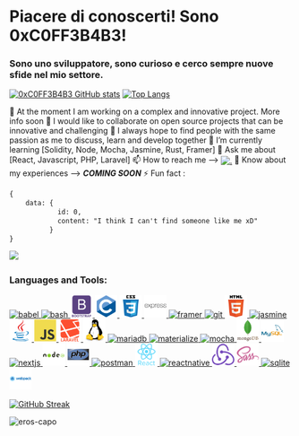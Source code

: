 <!--### Hi there 👋

[![0xC0FF3B4B3 GitHub stats](https://github-readme-stats.vercel.app/api?username=Eros-capo&count_private=true&&show_icons=true&title_color=11E940&icon_color=9411E9&text_color=daf7dc&bg_color=2A1E3F&border_color=CF2828&locale=it&include_all_commits=true&count_private=true&line_height=24&custom_title=Statistiche%20di%200xC0FF3B4B3&hide=prs)](https://github.com/Eros-Capo)                           [![Top Langs](https://github-readme-stats.vercel.app/api/top-langs/?username=Eros-capo&layout=compact&langs_count=20&card_width=300)](https://github.com/Eros-Capo)
<!--
**Eros-Capo/Eros-Capo** is a ✨ _special_ ✨ repository because its `README.md` (this file) appears on your GitHub profile.
https://github-readme-stats.vercel.app/api/top-langs/?username=Eros-capo&layout=compact&langs_count=20
Here are some ideas to get you started:

- 🔭 I’m currently working on ...
- 🌱 I’m currently learning ...
- 👯 I’m looking to collaborate on ...
- 🤔 I’m looking for help with ...
- 💬 Ask me about ...
- 📫 How to reach me: ...
- 😄 Pronouns: ...
- ⚡ Fun fact: ...
-->
# Piacere di conoscerti! Sono 0xC0FF3B4B3!

### Sono uno sviluppatore, sono curioso e cerco sempre nuove sfide nel mio settore.

[![0xC0FF3B4B3 GitHub stats](https://github-readme-stats.vercel.app/api?username=Eros-capo&count_private=true&&show_icons=true&title_color=11E940&icon_color=9411E9&text_color=daf7dc&bg_color=2A1E3F&border_color=CF2828&locale=it&include_all_commits=true&count_private=true&line_height=24&custom_title=Statistiche%20di%200xC0FF3B4B3&hide=prs)](https://github.com/Eros-Capo)                           [![Top Langs](https://github-readme-stats.vercel.app/api/top-langs/?username=Eros-capo&layout=compact&langs_count=20&card_width=300)](https://github.com/Eros-Capo)

🔭  At the moment I am working on a complex and innovative project. More info soon
👯 I would like to collaborate on open source projects that can be innovative and challenging
🤝 I always hope to find people with the same passion as me to discuss, learn and develop together
🌱 I’m currently learning [Solidity, Node, Mocha, Jasmine, Rust, Framer]
💬 Ask me about [React, Javascript, PHP, Laravel]
📫 How to reach me --> <a href="https://www.linkedin.com/in/eros-capobianco/" target="blank"><img align="center" src="https://raw.githubusercontent.com/rahuldkjain/github-profile-readme-generator/master/src/images/icons/Social/linked-in-alt.svg" alt="." height="30" width="40" /></a>
📄 Know about my experiences --> ***COMING SOON***
⚡ Fun fact : 

    {
	    data: { 
			    id: 0,
			    content: "I think I can't find someone like me xD"
			  }
	}

![](https://github-profile-trophy.vercel.app/?username=eros-capo&theme=radical&margin-w=40&no-frame=true) 

<h3 align="left">Languages and Tools:</h3>
<p align="left"> <a href="https://babeljs.io/" target="_blank"> <img src="https://www.vectorlogo.zone/logos/babeljs/babeljs-icon.svg" alt="babel" width="40" height="40"/> </a> <a href="https://www.gnu.org/software/bash/" target="_blank"> <img src="https://www.vectorlogo.zone/logos/gnu_bash/gnu_bash-icon.svg" alt="bash" width="40" height="40"/> </a> <a href="https://getbootstrap.com" target="_blank"> <img src="https://raw.githubusercontent.com/devicons/devicon/master/icons/bootstrap/bootstrap-plain-wordmark.svg" alt="bootstrap" width="40" height="40"/> </a> <a href="https://www.cprogramming.com/" target="_blank"> <img src="https://raw.githubusercontent.com/devicons/devicon/master/icons/c/c-original.svg" alt="c" width="40" height="40"/> </a> <a href="https://www.w3schools.com/css/" target="_blank"> <img src="https://raw.githubusercontent.com/devicons/devicon/master/icons/css3/css3-original-wordmark.svg" alt="css3" width="40" height="40"/> </a> <a href="https://expressjs.com" target="_blank"> <img src="https://raw.githubusercontent.com/devicons/devicon/master/icons/express/express-original-wordmark.svg" alt="express" width="40" height="40"/> </a> <a href="https://www.framer.com/" target="_blank"> <img src="https://www.vectorlogo.zone/logos/framer/framer-icon.svg" alt="framer" width="40" height="40"/> </a> <a href="https://git-scm.com/" target="_blank"> <img src="https://www.vectorlogo.zone/logos/git-scm/git-scm-icon.svg" alt="git" width="40" height="40"/> </a> <a href="https://www.w3.org/html/" target="_blank"> <img src="https://raw.githubusercontent.com/devicons/devicon/master/icons/html5/html5-original-wordmark.svg" alt="html5" width="40" height="40"/> </a> <a href="https://jasmine.github.io/" target="_blank"> <img src="https://www.vectorlogo.zone/logos/jasmine/jasmine-icon.svg" alt="jasmine" width="40" height="40"/> </a> <a href="https://www.java.com" target="_blank"> <img src="https://raw.githubusercontent.com/devicons/devicon/master/icons/java/java-original.svg" alt="java" width="40" height="40"/> </a> <a href="https://developer.mozilla.org/en-US/docs/Web/JavaScript" target="_blank"> <img src="https://raw.githubusercontent.com/devicons/devicon/master/icons/javascript/javascript-original.svg" alt="javascript" width="40" height="40"/> </a> <a href="https://laravel.com/" target="_blank"> <img src="https://raw.githubusercontent.com/devicons/devicon/master/icons/laravel/laravel-plain-wordmark.svg" alt="laravel" width="40" height="40"/> </a> <a href="https://www.linux.org/" target="_blank"> <img src="https://raw.githubusercontent.com/devicons/devicon/master/icons/linux/linux-original.svg" alt="linux" width="40" height="40"/> </a> <a href="https://mariadb.org/" target="_blank"> <img src="https://www.vectorlogo.zone/logos/mariadb/mariadb-icon.svg" alt="mariadb" width="40" height="40"/> </a> <a href="https://materializecss.com/" target="_blank"> <img src="https://raw.githubusercontent.com/prplx/svg-logos/5585531d45d294869c4eaab4d7cf2e9c167710a9/svg/materialize.svg" alt="materialize" width="40" height="40"/> </a> <a href="https://mochajs.org" target="_blank"> <img src="https://www.vectorlogo.zone/logos/mochajs/mochajs-icon.svg" alt="mocha" width="40" height="40"/> </a> <a href="https://www.mongodb.com/" target="_blank"> <img src="https://raw.githubusercontent.com/devicons/devicon/master/icons/mongodb/mongodb-original-wordmark.svg" alt="mongodb" width="40" height="40"/> </a> <a href="https://www.mysql.com/" target="_blank"> <img src="https://raw.githubusercontent.com/devicons/devicon/master/icons/mysql/mysql-original-wordmark.svg" alt="mysql" width="40" height="40"/> </a> <a href="https://nextjs.org/" target="_blank"> <img src="https://cdn.worldvectorlogo.com/logos/nextjs-3.svg" alt="nextjs" width="40" height="40"/> </a> <a href="https://nodejs.org" target="_blank"> <img src="https://raw.githubusercontent.com/devicons/devicon/master/icons/nodejs/nodejs-original-wordmark.svg" alt="nodejs" width="40" height="40"/> </a> <a href="https://www.php.net" target="_blank"> <img src="https://raw.githubusercontent.com/devicons/devicon/master/icons/php/php-original.svg" alt="php" width="40" height="40"/> </a> <a href="https://postman.com" target="_blank"> <img src="https://www.vectorlogo.zone/logos/getpostman/getpostman-icon.svg" alt="postman" width="40" height="40"/> </a> <a href="https://reactjs.org/" target="_blank"> <img src="https://raw.githubusercontent.com/devicons/devicon/master/icons/react/react-original-wordmark.svg" alt="react" width="40" height="40"/> </a> <a href="https://reactnative.dev/" target="_blank"> <img src="https://reactnative.dev/img/header_logo.svg" alt="reactnative" width="40" height="40"/> </a> <a href="https://redux.js.org" target="_blank"> <img src="https://raw.githubusercontent.com/devicons/devicon/master/icons/redux/redux-original.svg" alt="redux" width="40" height="40"/> </a> <a href="https://sass-lang.com" target="_blank"> <img src="https://raw.githubusercontent.com/devicons/devicon/master/icons/sass/sass-original.svg" alt="sass" width="40" height="40"/> </a> <a href="https://www.sqlite.org/" target="_blank"> <img src="https://www.vectorlogo.zone/logos/sqlite/sqlite-icon.svg" alt="sqlite" width="40" height="40"/> </a> <a href="https://webpack.js.org" target="_blank"> <img src="https://raw.githubusercontent.com/devicons/devicon/d00d0969292a6569d45b06d3f350f463a0107b0d/icons/webpack/webpack-original-wordmark.svg" alt="webpack" width="40" height="40"/> </a> </p>

[![GitHub Streak](http://github-readme-streak-stats.herokuapp.com?user=Eros-capo&theme=react&hide_border=true&date_format=M%20j%5B%2C%20Y%5D)](https://github.com/Eros-Capo)<p align="left"> <img src="https://komarev.com/ghpvc/?username=eros-capo&label=Profile%20views&color=0e75b6&style=flat" alt="eros-capo" /> </p>
